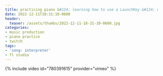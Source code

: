 ```yaml
---
title: practicing piano &#124; learning how to use a LaunchKey &#124; new keyboard!
date: 2022-12-11T18:31:10-0600
header:
  teaser: /assets/thumbs/2022-12-11-18-31-10-0600.jpg
categories:
- music production
- piano practice
- twitch
tags:
- 'song: interpreter'
- fl studio
---
```

{% include video id="780391615" provider="vimeo" %}
